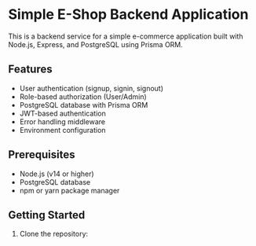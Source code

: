 # Simple E-Shop Backend Application

This is a backend service for a simple e-commerce application built with Node.js, Express, and PostgreSQL using Prisma ORM.

## Features

- User authentication (signup, signin, signout)
- Role-based authorization (User/Admin)
- PostgreSQL database with Prisma ORM
- JWT-based authentication
- Error handling middleware
- Environment configuration

## Prerequisites

- Node.js (v14 or higher)
- PostgreSQL database
- npm or yarn package manager

## Getting Started

1. Clone the repository:
